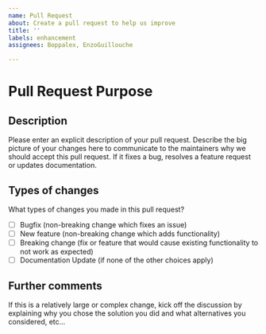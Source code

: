 ```yaml
---
name: Pull Request
about: Create a pull request to help us improve
title: ''
labels: enhancement
assignees: Boppalex, EnzoGuillouche

---
```


# Pull Request Purpose

## Description

Please enter an explicit description of your pull request.
Describe the big picture of your changes here to communicate to the maintainers why we should accept this pull request. If it fixes a bug, resolves a feature request or updates documentation.

## Types of changes

What types of changes you made in this pull request?

- [ ] Bugfix (non-breaking change which fixes an issue)
- [ ] New feature (non-breaking change which adds functionality)
- [ ] Breaking change (fix or feature that would cause existing functionality to not work as expected)
- [ ] Documentation Update (if none of the other choices apply)

## Further comments

If this is a relatively large or complex change, kick off the discussion by explaining why you chose the solution you did and what alternatives you considered, etc...
